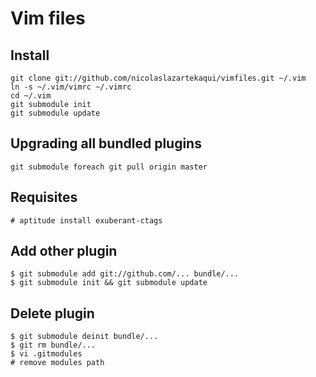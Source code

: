 # Vim files

## Install
    git clone git://github.com/nicolaslazartekaqui/vimfiles.git ~/.vim
    ln -s ~/.vim/vimrc ~/.vimrc
    cd ~/.vim
    git submodule init
    git submodule update

## Upgrading all bundled plugins

    git submodule foreach git pull origin master

## Requisites

    # aptitude install exuberant-ctags

## Add other plugin

    $ git submodule add git://github.com/... bundle/...
    $ git submodule init && git submodule update
    
## Delete plugin

    $ git submodule deinit bundle/...
    $ git rm bundle/...
    $ vi .gitmodules
    # remove modules path
